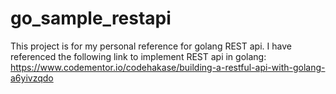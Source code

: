 # go_sample_restapi
This project is for my personal reference for golang REST api. 
I have referenced the following link to implement REST api in golang:
https://www.codementor.io/codehakase/building-a-restful-api-with-golang-a6yivzqdo
